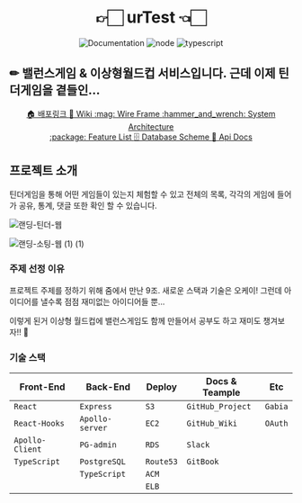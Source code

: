 
<h1 align="center">👉🏻 urTest 👈🏻</h1>
<p align="center">
    <img alt="Documentation" src="https://img.shields.io/badge/documentation-yes-brightgreen.svg" />
    <img alt="node" src="https://img.shields.io/badge/node-14.16.0-brightgreen" />
    <img alt="typescript" src="https://img.shields.io/badge/typescript-4.2.3-blue" />
</p>

## ✏ 밸런스게임 & 이상형월드컵 서비스입니다. 근데 이제 틴더게임을 곁들인...

  <p align="center">
    <a href="https://urtest.club">🏠 배포링크   </a>
    <!-- <a href="https://youtu.be/uBEj5ZkDewI">📺  시연 영상   </a> -->
    <a href="https://github.com/codestates/urtest-client/wiki">📖 Wiki   </a>
    <a href="https://github.com/codestates/urtest-client/wiki/WireFrame">:mag: Wire Frame   </a>
    <a href="https://github.com/codestates/urtest-client/wiki/SystemArchitecture">:hammer_and_wrench: System Architecture   </a>
    <br />
    <a href="https://github.com/codestates/urtest-client/wiki/FeatureFlow">:package: Feature List   </a>
    <a href="https://github.com/codestates/urtest-client/wiki/DatabaseScheme">🗄 Database Scheme   </a>
<!--     <a href="https://github.com/codestates/urtest-client/wiki/FeatureFlow">🌈  Feature Work Flow   </a> -->
    <a href="https://back.urtest.shop:4000/graphql">📘 Api Docs</a>
    <!-- <a href="https://www.miricanvas.com/v/1b33h1">📗 발표 자료   </a> -->
  </p>

## 프로젝트 소개
 틴더게임을 통해 어떤 게임들이 있는지 체험할 수 있고 전체의 목록, 각각의 게임에 들어가 공유, 통계, 댓글 또한 확인 할 수 있습니다.

![랜딩-틴더-웹](https://user-images.githubusercontent.com/56165665/115845895-3441fa00-a3d6-11eb-94ed-640f66fd426f.gif)

![랜딩-소팅-웹 (1) (1)](https://user-images.githubusercontent.com/56165665/115846068-62273e80-a3d6-11eb-9ddb-54c5e865965f.gif)

### 주제 선정 이유

프로젝트 주제를 정하기 위해 줌에서 만난 9조. 새로운 스택과 기술은 오케이! 그런데 아이디어를 낼수록 점점 재미없는 아이디어들 뿐...

이렇게 된거 이상형 월드컵에 밸런스게임도 함께 만들어서 공부도 하고 재미도 챙겨보자!! 👊

### 기술 스택

| Front-End        | Back-End        | Deploy       | Docs & Teample  | Etc            |
| ---------------- | --------------- | ------------ | --------------- | -------------- |
| `React`          | `Express`       | `S3`         | `GitHub_Project`| `Gabia`        |
| `React-Hooks`    | `Apollo-server` | `EC2`        | `GitHub_Wiki`   | `OAuth`        |
| `Apollo-Client`  | `PG-admin`      | `RDS`        | `Slack`         |                |
| `TypeScript`     | `PostgreSQL`    | `Route53`    | `GitBook`       |                |
|                  | `TypeScript`    | `ACM`        |                 |                |
|                  |                 | `ELB`        |                 |                |


